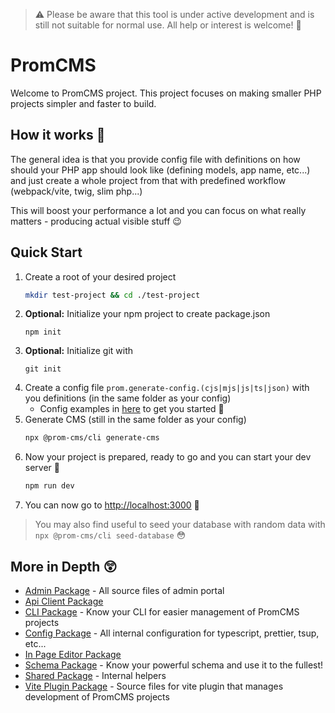 > ⚠️ Please be aware that this tool is under active development and is still not suitable for normal use. All help or interest is welcome! 🚀

# PromCMS

Welcome to PromCMS project. This project focuses on making smaller PHP projects simpler and faster to build.

## How it works 🤔

The general idea is that you provide config file with definitions on how should your PHP app should look like (defining models, app name, etc...) and just create a whole project from that with predefined workflow (webpack/vite, twig, slim php...)

This will boost your performance a lot and you can focus on what really matters - producing actual visible stuff 😉

## Quick Start

1. Create a root of your desired project 
    ```bash
    mkdir test-project && cd ./test-project
    ```
2. **Optional:** Initialize your npm project to create package.json
    ```base
    npm init
    ```
3. **Optional:** Initialize git with 
    ```
    git init
    ```
4. Create a config file `prom.generate-config.(cjs|mjs|js|ts|json)` with you definitions (in the same folder as your config)
    - Config examples in [here](./docs/examples/) to get you started 🎉
5. Generate CMS (still in the same folder as your config)
    ```bash
    npx @prom-cms/cli generate-cms
    ```
6. Now your project is prepared, ready to go and you can start your dev server 🎉
    ```bash
    npm run dev
    ```
7. You can now go to [http://localhost:3000](http://localhost:3000) 🤯
 
> You may also find useful to seed your database with random data with `npx @prom-cms/cli seed-database` 😳

## More in Depth 😲

-   [Admin Package](./packages/admin/README.md) - All source files of admin portal
-   [Api Client Package](./packages/api-client/README.md)
-   [CLI Package](./packages/cli/README.md) - Know your CLI for easier management of PromCMS projects
-   [Config Package](./packages/config/README.md) - All internal configuration for typescript, prettier, tsup, etc...
-   [In Page Editor Package](./packages/in-page-editor/README.md)
-   [Schema Package](./packages/schema/README.md) - Know your powerful schema and use it to the fullest!
-   [Shared Package](./packages/shared/README.md) - Internal helpers
-   [Vite Plugin Package](./packages/vite-plugin/README.md) - Source files for vite plugin that manages development of PromCMS projects